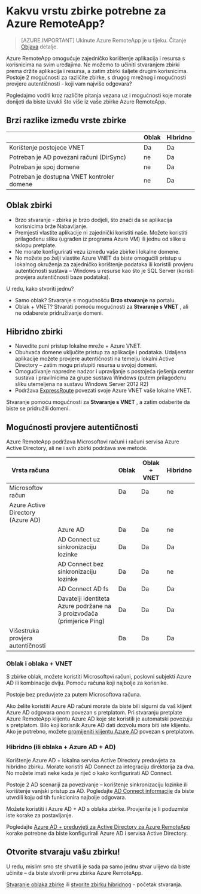 <properties 
    pageTitle="Kakvu vrstu zbirke potrebne za Azure RemoteApp? | Microsoft Azure" 
    description="Dodatne informacije o vrstama zbirki dostupno u sklopu Azure RemoteApp." 
    services="remoteapp" 
    documentationCenter="" 
    authors="lizap" 
    manager="mbaldwin" />

<tags 
    ms.service="remoteapp" 
    ms.workload="compute" 
    ms.tgt_pltfrm="na" 
    ms.devlang="na" 
    ms.topic="article" 
    ms.date="08/15/2016" 
    ms.author="elizapo" />



# <a name="what-kind-of-collection-do-you-need-for-azure-remoteapp"></a>Kakvu vrstu zbirke potrebne za Azure RemoteApp?

> [AZURE.IMPORTANT]
> Ukinute Azure RemoteApp je u tijeku. Čitanje [Objava](https://go.microsoft.com/fwlink/?linkid=821148) detalje.

Azure RemoteApp omogućuje zajedničko korištenje aplikacija i resursa s korisnicima na svim uređajima. Ne možemo to učiniti stvaranjem zbirki prema držite aplikacija i resursa, a zatim zbirki šaljete drugim korisnicima. Postoje 2 mogućnosti za različite zbirke, s drugog mrežnog i mogućnosti provjere autentičnosti - koji vam najviše odgovara?

Pogledajmo voditi kroz različite pitanja vezana uz i mogućnosti koje morate donijeti da biste izvukli što više iz vaše zbirke Azure RemoteApp. 


## <a name="quick-differences-between-the-collection-types"></a>Brzi razlike između vrste zbirke

|           | Oblak | Hibridno |
|-----------|-------|--------|
|Korištenje postojeće VNET| Da| Da|
|Potreban je AD povezani računi (DirSync)| ne| Da|
|Potreban je spoj domene| ne| Da|
|Potreban je dostupna VNET kontroler domene| ne| Da|

## <a name="cloud-collections"></a>Oblak zbirki
- Brzo stvaranje - zbirka je brzo dodjeli, što znači da se aplikacija korisnicima brže Nabavljanje.
- Premjesti vlastite aplikacije ni zajednički koristiti naše. Možete koristiti prilagođenu sliku (ugrađen iz programa Azure VM) ili jednu od slike u sklopu pretplate.
- Ne morate konfigurirati vezu između vaše zbirke i lokalne domene.
- No možete po želji vlastite Azure VNET da biste omogućili pristup u lokalnog okruženja za zajedničko korištenje podataka ili koristili provjeru autentičnosti sustava – Windows u resurse kao što je SQL Server (koristi provjera autentičnosti baze podataka).


U redu, kako stvoriti jednu?

- Samo oblak? Stvaranje s mogućnošću **Brzo stvaranje** na portalu.
- Oblak + VNET? Stvarati pomoću mogućnosti za **Stvaranje s VNET** , ali ne odaberete pridruživanje domeni.

## <a name="hybrid-collections"></a>Hibridno zbirki
- Navedite puni pristup lokalne mreže + Azure VNET.
- Obuhvaća domene uključite pristup za aplikacije i podataka. Udaljena aplikacije možete provjere autentičnosti na temelju lokalni Active Directory – zatim mogu pristupiti resursa u svojoj domeni.
- Omogućivanje napredne nadzor i upravljanje s postojeća rješenja centar sustava i pravilnicima za grupe sustava Windows (putem prilagođenu sliku utemeljena na sustavu Windows Server 2012 R2)
- Podržava [ExpressRoute](https://azure.microsoft.com/services/expressroute/) povezati svoje Azure VNET vaše lokalne VNET.

Stvaranje pomoću mogućnosti za **Stvaranje s VNET** , a zatim odaberite da biste se pridružili domeni.

## <a name="authentication-options"></a>Mogućnosti provjere autentičnosti
Azure RemoteApp podržava Microsoftovi računi i računi servisa Azure Active Directory, ali ne i svih zbirki podržava sve metode. 

| Vrsta računa                      |                                                             | Oblak | Oblak + VNET | Hibridno |
|-----------------------------------|-------------------------------------------------------------|-------|--------------|--------|
| Microsoftov račun                 |                                                             | Da   | Da          | ne     |
| Azure Active Directory (Azure AD) |                                                             |       |              |        |
|                                   | Azure AD                                               | Da   | Da          | ne     |
|                                   | AD Connect uz sinkronizaciju lozinke                               | Da   | Da          | Da    |
|                                   | AD Connect bez sinkronizaciju lozinke                            | Da   | Da          | ne     |
|                                   | AD Connect AD fs                                       | Da   | Da          | Da    |
|                                   | Davatelji identiteta Azure podržane na 3 proizvođača (primjerice Ping) | Da   | Da          | Da    |
| Višestruka provjera autentičnosti       |                                                             | Da   | Da          | Da    |



### <a name="cloud-and-cloud--vnet"></a>Oblak i oblaka + VNET 
S zbirke oblak, možete koristiti Microsoftovi računi, poslovni subjekti Azure AD ili kombinacije dviju. Pomoću računa koji najbolje za korisnike.

Postoje bez preduvjete za putem Microsoftova računa. 

Ako želite koristiti Azure AD računi morate da biste bili sigurni da vaš klijent Azure AD odgovara onom povezan s pretplatom. Pri stvaranju pretplate Azure RemoteApp klijentu Azure AD koje ste koristili je automatski povezuju s pretplatom. Bilo koji korisnik Azure AD dati dozvolu mora biti iste klijentu. Ako je potrebno, možete [promijeniti klijentu Azure AD](remoteapp-changetenant.md) povezan s pretplatom.
 
### <a name="hybrid-or-cloud--azure-ad--ad"></a>Hibridno (ili oblaka + Azure AD + AD)

Korištenje Azure AD + lokalna servisa Active Directory preduvjeta za hibridno zbirku. Morate koristiti AD Connect za integraciju direktorija za dva. No možete imati neke kada je riječ o kako konfigurirati AD Connect. 

Postoje 2 AD scenariji za povezivanje – korištenje sinkronizaciju lozinke ili korištenje vanjski pristup za AD. Pogledajte [AD Connect informacije](../active-directory/active-directory-aadconnect.md) da biste utvrdili koju od tih funkcionira najbolje odgovara.

Možete koristiti i Azure AD + AD s oblaka zbirke. Provjerite je li poduzmite iste korake za postavljanje.

Pogledajte [Azure AD + preduvjeti za Active Directory za Azure RemoteApp](remoteapp-ad.md) korake potrebne da biste konfigurirali Azure AD i servisa Active Directory.

## <a name="go-create-your-collection"></a>Otvorite stvaraju vašu zbirku!
U redu, mislim smo ste shvatili je sada pa samo jednu stvar ulijevo da biste učinite – da biste stvorili prvu zbirka Azure RemoteApp.

[Stvaranje oblaka zbirke](remoteapp-create-cloud-deployment.md) ili [stvorite zbirku hibridnog](remoteapp-create-hybrid-deployment.md) - početak stvaranja.
